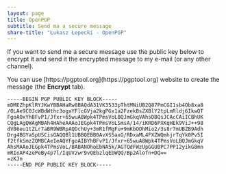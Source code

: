 ```yaml
---
layout: page
title: OpenPGP
subtitle: Send ma a secure message
share-title: "Łukasz Łepecki - OpenPGP"
---
```


<p class="about-text">If you want to send me a secure message use the public key below to encrypt it and send it the encrypted message to my e-mail (or any other channel).</p>
<p class="about-text">You can use [https://pgptool.org](https://pgptool.org) website to create the message (the <strong>Encrypt</strong> tab).</p>

```
-----BEGIN PGP PUBLIC KEY BLOCK-----
mDMEZhpKlRYJKwYBBAHaRw8BAQdA31VK3533pThtMNiUB2Q87PmCGI1sb4Ob8xa8
/0LAe9C0JcWBdWthc3ogxYFlcGVja2kgPGx1a2FzekBsZXBlY2tpLmRldj6IkwQT
FgoAOxYhBFvP1/Jfxr+65wuA8Wpk4TPmsVoLBQJmGkqVAhsDBQsJCAcCAiICBhUK
CQgLAgQWAgMBAh4HAheAAAoJEGpk4TPmsVoLSmsA/14/iKRD6PXKqHEk9ViJ++98
dV06eu1tZLr7aBR9WBRpAQDchUy+3mR1fMgFu+9mKbOOhMio2/3s8r7mUBZB9Adh
Drg4BGYaSpUSCisGAQQBl1UBBQEBB0AvXS5axG/RDxaML4FXZWQmhjrTqYk0Pv5I
f2tfkSmzZQMBCAeIeAQYFgoAIBYhBFvP1/Jfxr+65wuA8Wpk4TPmsVoLBQJmGkqV
AhsMAAoJEGpk4TPmsVoL/BABANOhoEbNA5k/AGTQdFWzUpGGUBPC7PP12yikG8mn
mRIoAP4zePeBy4p7l/IqUVzwr9vQEbzlqEbWQQ/Bp2Alofn+DQ==
=zKJn
-----END PGP PUBLIC KEY BLOCK-----
```